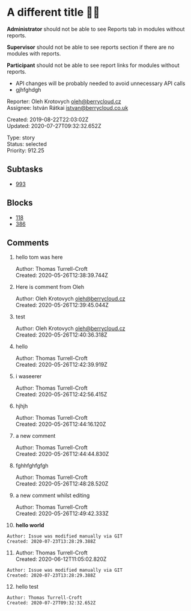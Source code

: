 # A different title 🍋🎸

**Administrator** should not be able to see Reports tab in modules without reports.

**Supervisor** should not be able to see reports section if there are no modules with reports.

**Participant** should not be able to see report links for modules without reports.

- API changes will be probably needed to avoid unnecessary API calls
- gjhfghdgh

Reporter: Oleh Krotovych <oleh@berrycloud.cz>  
Assignee: István Rátkai <istvan@berrycloud.co.uk>

Created: 2019-08-22T22:03:02Z  
Updated: 2020-07-27T09:32:32.652Z

Type: story  
Status: selected  
Priority: 912.25

## Subtasks
- [993](993.md "do some work")

## Blocks
- [118](118.md "Another tool tip")
- [386](386.md "Cache cleanup. tom was here")

## Comments
1.  hello tom was here

    Author: Thomas Turrell-Croft  
    Created: 2020-05-26T12:38:39.744Z  

2.  Here is comment from Oleh

    Author: Oleh Krotovych <oleh@berrycloud.cz>  
    Created: 2020-05-26T12:39:45.044Z  

3.  test

    Author: Oleh Krotovych <oleh@berrycloud.cz>  
    Created: 2020-05-26T12:40:36.318Z  

4.  hello

    Author: Thomas Turrell-Croft  
    Created: 2020-05-26T12:42:39.919Z  

5.  i waseerer

    Author: Thomas Turrell-Croft  
    Created: 2020-05-26T12:42:56.415Z  

6.  hjhjh

    Author: Thomas Turrell-Croft  
    Created: 2020-05-26T12:44:16.120Z  

7.  a new comment

    Author: Thomas Turrell-Croft  
    Created: 2020-05-26T12:44:44.830Z  

8.  fghhfghfgfgh

    Author: Thomas Turrell-Croft  
    Created: 2020-05-26T12:48:28.520Z  

9.  a new comment whilst editing

    Author: Thomas Turrell-Croft  
    Created: 2020-05-26T12:49:42.333Z  

10.  **hello world**

    Author: Issue was modified manually via GIT  
    Created: 2020-07-23T13:28:29.388Z  

11.  Author: Thomas Turrell-Croft  
        Created: 2020-06-12T11:05:02.820Z

    Author: Issue was modified manually via GIT  
    Created: 2020-07-23T13:28:29.388Z  

12.  hello test

    Author: Thomas Turrell-Croft  
    Created: 2020-07-27T09:32:32.652Z  
